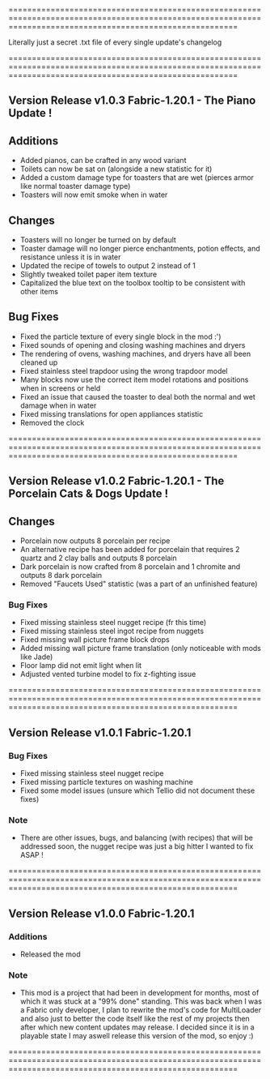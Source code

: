 =============================================================================================================================================================

Literally just a secret .txt file of every single update's changelog

=============================================================================================================================================================

## Version Release v1.0.3 Fabric-1.20.1 - The Piano Update !

## Additions
- Added pianos, can be crafted in any wood variant
- Toilets can now be sat on (alongside a new statistic for it)
- Added a custom damage type for toasters that are wet (pierces armor like normal toaster damage type)
- Toasters will now emit smoke when in water

## Changes
- Toasters will no longer be turned on by default
- Toaster damage will no longer pierce enchantments, potion effects, and resistance unless it is in water
- Updated the recipe of towels to output 2 instead of 1
- Slightly tweaked toilet paper item texture
- Capitalized the blue text on the toolbox tooltip to be consistent with other items

## Bug Fixes
- Fixed the particle texture of every single block in the mod :')
- Fixed sounds of opening and closing washing machines and dryers
- The rendering of ovens, washing machines, and dryers have all been cleaned up
- Fixed stainless steel trapdoor using the wrong trapdoor model
- Many blocks now use the correct item model rotations and positions when in screens or held
- Fixed an issue that caused the toaster to deal both the normal and wet damage when in water
- Fixed missing translations for open appliances statistic
- Removed the clock

=============================================================================================================================================================

## Version Release v1.0.2 Fabric-1.20.1 - The Porcelain Cats & Dogs Update !

## Changes
- Porcelain now outputs 8 porcelain per recipe
- An alternative recipe has been added for porcelain that requires 2 quartz and 2 clay balls and outputs 8 porcelain
- Dark porcelain is now crafted from 8 porcelain and 1 chromite and outputs 8 dark porcelain
- Removed "Faucets Used" statistic (was a part of an unfinished feature)

### Bug Fixes
- Fixed missing stainless steel nugget recipe (fr this time)
- Fixed missing stainless steel ingot recipe from nuggets
- Fixed missing wall picture frame block drops
- Added missing wall picture frame translation (only noticeable with mods like Jade)
- Floor lamp did not emit light when lit
- Adjusted vented turbine model to fix z-fighting issue

=============================================================================================================================================================

## Version Release v1.0.1 Fabric-1.20.1

### Bug Fixes
- Fixed missing stainless steel nugget recipe
- Fixed missing particle textures on washing machine
- Fixed some model issues (unsure which Tellio did not document these fixes)

### Note
- There are other issues, bugs, and balancing (with recipes) that will be addressed soon, the nugget recipe was just a big hitter I wanted to fix ASAP !

=============================================================================================================================================================

## Version Release v1.0.0 Fabric-1.20.1

### Additions
- Released the mod

### Note
- This mod is a project that had been in development for months, most of which it was stuck at a "99% done" standing.
This was back when I was a Fabric only developer, I plan to rewrite the mod's code for MultiLoader and also just to better the code itself like the rest of my 
projects then after which new content updates may release. I decided since it is in a playable state I may aswell release this version of the mod, so enjoy :)

=============================================================================================================================================================